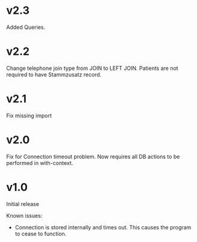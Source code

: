 
# v2.3

Added Queries.

# v2.2

Change telephone join type from JOIN to LEFT JOIN.
Patients are not required to have Stammzusatz record.

# v2.1

Fix missing import

# v2.0

Fix for Connection timeout problem.
Now requires all DB actions to be performed in with-context.

# v1.0

Initial release

Known issues:

* Connection is stored internally and times out.
  This causes the program to cease to function.
